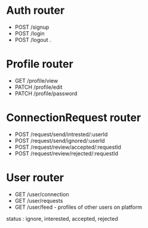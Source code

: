 # Auth router
- POST /signup
- POST /login
- POST /logout .

# Profile router
- GET /profile/view 
- PATCH /profile/edit 
- PATCH /profile/password

# ConnectionRequest router
- POST /request/send/intrested/:userId
- POST /request/send/ignored/:userId
- POST /request/review/accepted/:requestId
- POST /request/review/rejected/:requestId

# User router
- GET /user/connection
- GET /user/requests
- GET /user/feed - profiles of other users on platform

status : ignore, interested, accepted, rejected